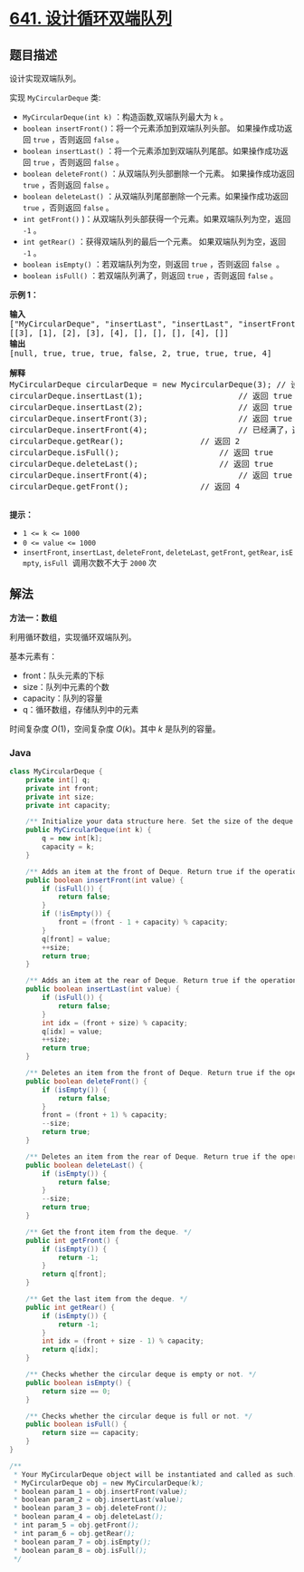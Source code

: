 # [641. 设计循环双端队列](https://leetcode.cn/problems/design-circular-deque)

## 题目描述

<p>设计实现双端队列。</p>

<p>实现 <code>MyCircularDeque</code> 类:</p>

<ul>
	<li><code>MyCircularDeque(int k)</code>&nbsp;：构造函数,双端队列最大为 <code>k</code> 。</li>
	<li><code>boolean insertFront()</code>：将一个元素添加到双端队列头部。 如果操作成功返回 <code>true</code>&nbsp;，否则返回 <code>false</code> 。</li>
	<li><code>boolean insertLast()</code>&nbsp;：将一个元素添加到双端队列尾部。如果操作成功返回 <code>true</code>&nbsp;，否则返回 <code>false</code> 。</li>
	<li><code>boolean deleteFront()</code>&nbsp;：从双端队列头部删除一个元素。 如果操作成功返回 <code>true</code>&nbsp;，否则返回 <code>false</code> 。</li>
	<li><code>boolean deleteLast()</code>&nbsp;：从双端队列尾部删除一个元素。如果操作成功返回 <code>true</code>&nbsp;，否则返回 <code>false</code> 。</li>
	<li><code>int getFront()</code>&nbsp;)：从双端队列头部获得一个元素。如果双端队列为空，返回 <code>-1</code>&nbsp;。</li>
	<li><code>int getRear()</code>&nbsp;：获得双端队列的最后一个元素。&nbsp;如果双端队列为空，返回 <code>-1</code> 。</li>
	<li><code>boolean isEmpty()</code>&nbsp;：若双端队列为空，则返回&nbsp;<code>true</code>&nbsp;，否则返回 <code>false</code> &nbsp;。</li>
	<li><code>boolean isFull()</code>&nbsp;：若双端队列满了，则返回&nbsp;<code>true</code>&nbsp;，否则返回 <code>false</code> 。</li>
</ul>

<p><strong>示例 1：</strong></p>

<pre>
<strong>输入</strong>
["MyCircularDeque", "insertLast", "insertLast", "insertFront", "insertFront", "getRear", "isFull", "deleteLast", "insertFront", "getFront"]
[[3], [1], [2], [3], [4], [], [], [], [4], []]
<strong>输出</strong>
[null, true, true, true, false, 2, true, true, true, 4]

<strong>解释</strong>
MyCircularDeque circularDeque = new MycircularDeque(3); // 设置容量大小为3
circularDeque.insertLast(1);			        // 返回 true
circularDeque.insertLast(2);			        // 返回 true
circularDeque.insertFront(3);			        // 返回 true
circularDeque.insertFront(4);			        // 已经满了，返回 false
circularDeque.getRear();  				// 返回 2
circularDeque.isFull();				        // 返回 true
circularDeque.deleteLast();			        // 返回 true
circularDeque.insertFront(4);			        // 返回 true
circularDeque.getFront();				// 返回 4
&nbsp;</pre>

<p><strong>提示：</strong></p>

<ul>
	<li><code>1 &lt;= k &lt;= 1000</code></li>
	<li><code>0 &lt;= value &lt;= 1000</code></li>
	<li><code>insertFront</code>,&nbsp;<code>insertLast</code>,&nbsp;<code>deleteFront</code>,&nbsp;<code>deleteLast</code>,&nbsp;<code>getFront</code>,&nbsp;<code>getRear</code>,&nbsp;<code>isEmpty</code>,&nbsp;<code>isFull</code>&nbsp; 调用次数不大于&nbsp;<code>2000</code>&nbsp;次</li>
</ul>

## 解法

**方法一：数组**

利用循环数组，实现循环双端队列。

基本元素有：

-   front：队头元素的下标
-   size：队列中元素的个数
-   capacity：队列的容量
-   q：循环数组，存储队列中的元素

时间复杂度 $O(1)$，空间复杂度 $O(k)$。其中 $k$ 是队列的容量。

### **Java**

```java
class MyCircularDeque {
    private int[] q;
    private int front;
    private int size;
    private int capacity;

    /** Initialize your data structure here. Set the size of the deque to be k. */
    public MyCircularDeque(int k) {
        q = new int[k];
        capacity = k;
    }

    /** Adds an item at the front of Deque. Return true if the operation is successful. */
    public boolean insertFront(int value) {
        if (isFull()) {
            return false;
        }
        if (!isEmpty()) {
            front = (front - 1 + capacity) % capacity;
        }
        q[front] = value;
        ++size;
        return true;
    }

    /** Adds an item at the rear of Deque. Return true if the operation is successful. */
    public boolean insertLast(int value) {
        if (isFull()) {
            return false;
        }
        int idx = (front + size) % capacity;
        q[idx] = value;
        ++size;
        return true;
    }

    /** Deletes an item from the front of Deque. Return true if the operation is successful. */
    public boolean deleteFront() {
        if (isEmpty()) {
            return false;
        }
        front = (front + 1) % capacity;
        --size;
        return true;
    }

    /** Deletes an item from the rear of Deque. Return true if the operation is successful. */
    public boolean deleteLast() {
        if (isEmpty()) {
            return false;
        }
        --size;
        return true;
    }

    /** Get the front item from the deque. */
    public int getFront() {
        if (isEmpty()) {
            return -1;
        }
        return q[front];
    }

    /** Get the last item from the deque. */
    public int getRear() {
        if (isEmpty()) {
            return -1;
        }
        int idx = (front + size - 1) % capacity;
        return q[idx];
    }

    /** Checks whether the circular deque is empty or not. */
    public boolean isEmpty() {
        return size == 0;
    }

    /** Checks whether the circular deque is full or not. */
    public boolean isFull() {
        return size == capacity;
    }
}

/**
 * Your MyCircularDeque object will be instantiated and called as such:
 * MyCircularDeque obj = new MyCircularDeque(k);
 * boolean param_1 = obj.insertFront(value);
 * boolean param_2 = obj.insertLast(value);
 * boolean param_3 = obj.deleteFront();
 * boolean param_4 = obj.deleteLast();
 * int param_5 = obj.getFront();
 * int param_6 = obj.getRear();
 * boolean param_7 = obj.isEmpty();
 * boolean param_8 = obj.isFull();
 */
```
